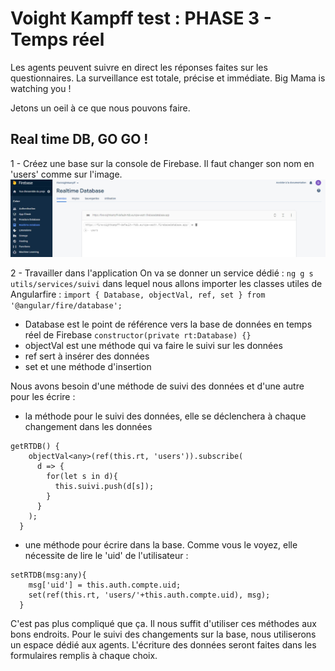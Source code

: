 # Voight Kampff test : PHASE 3 - Temps réel
Les agents peuvent suivre en direct les réponses faites sur les questionnaires. La surveillance est totale, précise et immédiate. Big Mama is watching you !

Jetons un oeil à ce que nous pouvons faire.

## Real time DB, GO GO !
1 - Créez une base sur la console de Firebase. Il faut changer son nom en 'users' comme sur l'image.
![Ajouter une base 'users'](./images/rtbd_users.jpg)

2 - Travailler dans l'application
On va se donner un service dédié : `ng g s utils/services/suivi` dans lequel nous allons importer les classes utiles de Angularfire : `import { Database, objectVal, ref, set } from '@angular/fire/database';`
- Database est le point de référence vers la base de données en temps réel de Firebase `constructor(private rt:Database) {}`
- objectVal est une méthode qui va faire le suivi sur les données
- ref sert à insérer des données
- set et une méthode d'insertion

Nous avons besoin d'une méthode de suivi des données et d'une autre pour les écrire :
- la méthode pour le suivi des données, elle se déclenchera à chaque changement dans les données
```
getRTDB() {
    objectVal<any>(ref(this.rt, 'users')).subscribe(
      d => {
        for(let s in d){
          this.suivi.push(d[s]);
        }
      }
    );
  }
```
- une méthode pour écrire dans la base. Comme vous le voyez, elle nécessite de lire le 'uid' de l'utilisateur :
```
setRTDB(msg:any){
    msg['uid'] = this.auth.compte.uid;
    set(ref(this.rt, 'users/'+this.auth.compte.uid), msg);
  }
```
C'est pas plus compliqué que ça. Il nous suffit d'utiliser ces méthodes aux bons endroits.
Pour le suivi des changements sur la base, nous utiliserons un espace dédié aux agents.
L'écriture des données seront faites dans les formulaires remplis à chaque choix.